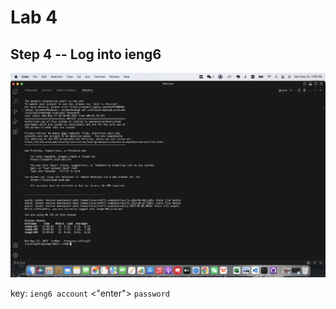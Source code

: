 # Lab 4

## Step 4 --  Log into ieng6
![image](step4.png)

key: ``ieng6 account`` <"enter"> ``password`` <enter>
